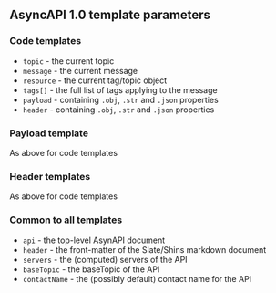 ## AsyncAPI 1.0 template parameters

### Code templates

* `topic` - the current topic
* `message` - the current message
* `resource` - the current tag/topic object
* `tags[]` - the full list of tags applying to the message
* `payload` - containing `.obj`, `.str` and `.json` properties
* `header` - containing `.obj`, `.str` and `.json` properties

### Payload template

As above for code templates

### Header templates

As above for code templates

### Common to all templates

* `api` - the top-level AsynAPI document
* `header` - the front-matter of the Slate/Shins markdown document
* `servers` - the (computed) servers of the API
* `baseTopic` - the baseTopic of the API
* `contactName` - the (possibly default) contact name for the API
